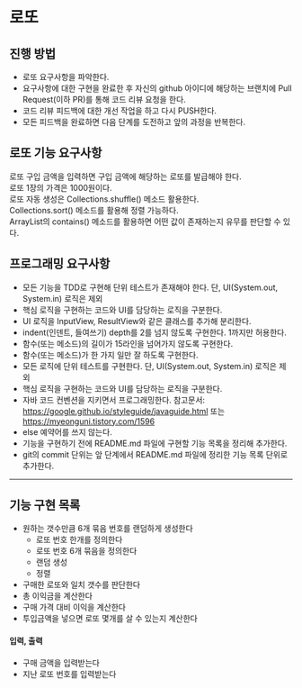 # 로또
## 진행 방법
* 로또 요구사항을 파악한다.
* 요구사항에 대한 구현을 완료한 후 자신의 github 아이디에 해당하는 브랜치에 Pull Request(이하 PR)를 통해 코드 리뷰 요청을 한다.
* 코드 리뷰 피드백에 대한 개선 작업을 하고 다시 PUSH한다.
* 모든 피드백을 완료하면 다음 단계를 도전하고 앞의 과정을 반복한다.

## 로또 기능 요구사항
로또 구입 금액을 입력하면 구입 금액에 해당하는 로또를 발급해야 한다.  
로또 1장의 가격은 1000원이다.  
로또 자동 생성은 Collections.shuffle() 메소드 활용한다.  
Collections.sort() 메소드를 활용해 정렬 가능하다.  
ArrayList의 contains() 메소드를 활용하면 어떤 값이 존재하는지 유무를 판단할 수 있다.  

## 프로그래밍 요구사항
- 모든 기능을 TDD로 구현해 단위 테스트가 존재해야 한다. 단, UI(System.out, System.in) 로직은 제외
- 핵심 로직을 구현하는 코드와 UI를 담당하는 로직을 구분한다.
- UI 로직을 InputView, ResultView와 같은 클래스를 추가해 분리한다.
- indent(인덴트, 들여쓰기) depth를 2를 넘지 않도록 구현한다. 1까지만 허용한다.
- 함수(또는 메소드)의 길이가 15라인을 넘어가지 않도록 구현한다.
- 함수(또는 메소드)가 한 가지 일만 잘 하도록 구현한다.
- 모든 로직에 단위 테스트를 구현한다. 단, UI(System.out, System.in) 로직은 제외
- 핵심 로직을 구현하는 코드와 UI를 담당하는 로직을 구분한다.
- 자바 코드 컨벤션을 지키면서 프로그래밍한다.
참고문서: https://google.github.io/styleguide/javaguide.html 또는 https://myeonguni.tistory.com/1596
- else 예약어를 쓰지 않는다.
- 기능을 구현하기 전에 README.md 파일에 구현할 기능 목록을 정리해 추가한다.
- git의 commit 단위는 앞 단계에서 README.md 파일에 정리한 기능 목록 단위로 추가한다.

-------
## 기능 구현 목록
- 원하는 갯수만큼 6개 묶음 번호를 랜덤하게 생성한다
    - 로또 번호 한개를 정의한다
    - 로또 번호 6개 묶음을 정의한다
    - 랜덤 생성
    - 정렬     
- 구매한 로또와 일치 갯수를 판단한다 
- 총 이익금을 계산한다 
- 구매 가격 대비 이익을 계산한다
- 투입금액을 넣으면 로또 몇개를 살 수 있는지 계산한다
#### 입력, 출력
- 구매 금액을 입력받는다
- 지난 로또 번호를 입력받는다